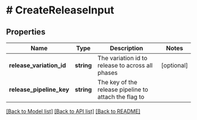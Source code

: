 # # CreateReleaseInput

## Properties

Name | Type | Description | Notes
------------ | ------------- | ------------- | -------------
**release_variation_id** | **string** | The variation id to release to across all phases | [optional]
**release_pipeline_key** | **string** | The key of the release pipeline to attach the flag to |

[[Back to Model list]](../../README.md#models) [[Back to API list]](../../README.md#endpoints) [[Back to README]](../../README.md)

